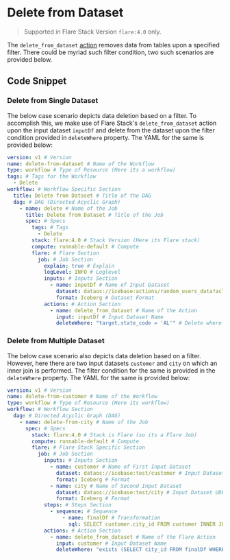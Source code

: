 # Delete from Dataset

> Supported in Flare Stack Version `flare:4.0` only.
> 

The `delete_from_dataset` [action](../configurations/actions.md#delete-from-dataset) removes data from tables upon a specified filter. There could be myriad such filter condition, two such scenarios are provided below.

## Code Snippet

### **Delete from Single Dataset**

The below case scenario depicts data deletion based on a filter. To accomplish this, we make use of Flare Stack's `delete_from_dataset` action upon the input dataset `inputDf` and delete from the dataset upon the filter condition provided in `deleteWhere` property. The YAML for the same is provided below:

```yaml
version: v1 # Version
name: delete-from-dataset # Name of the Workflow
type: workflow # Type of Resource (Here its a workflow)
tags: # Tags for the Workflow
  - Delete
workflow: # Workflow Specific Section
  title: Delete from Dataset # Title of the DAG
  dag: # DAG (Directed Acyclic Graph)
    - name: delete # Name of the Job
      title: Delete from Dataset # Title of the Job
      spec: # Specs
        tags: # Tags
          - Delete
        stack: flare:4.0 # Stack Version (Here its Flare stack)
        compute: runnable-default # Compute 
        flare: # Flare Section
          job: # Job Section
            explain: true # Explain
            logLevel: INFO # Loglevel
            inputs: # Inputs Section
              - name: inputDf # Name of Input Dataset
                dataset: dataos://icebase:actions/random_users_data?acl=rw # Dataset UDL
                format: Iceberg # Dataset Format
            actions: # Action Section
              - name: delete_from_dataset # Name of the Action
                input: inputDf # Input Dataset Name
                deleteWhere: "target.state_code = 'AL'" # Delete where the provided condition is true
```

### **Delete from Multiple Dataset**

The below case scenario also depicts data deletion based on a filter. However, here there are two input datasets `customer` and `city` on which an inner join is performed. The filter condition for the same is provided in the `deleteWhere` property. The YAML for the same is provided below:

```yaml
version: v1 # Version
name: delete-from-customer # Name of the Workflow
type: workflow # Type of Resource (Here its workflow)
workflow: # Workflow Section
  dag: # Directed Acyclic Graph (DAG)
    - name: delete-from-city # Name of the Job
      spec: # Specs
        stack: flare:4.0 # Stack is Flare (so its a Flare Job)
        compute: runnable-default # Compute
        flare: # Flare Stack Specific Section
          job: # Job Section
            inputs: # Inputs Section
              - name: customer # Name of First Input Dataset
                dataset: dataos://icebase:test/customer # Input Dataset UDL
                format: Iceberg # Format
              - name: city # Name of Second Input Dataset
                dataset: dataos://icebase:test/city # Input Dataset UDL
                format: Iceberg # Format
            steps: # Steps Section
              - sequence: # Sequence
                  - name: finalDf # Transformation
                    sql: SELECT customer.city_id FROM customer INNER JOIN city ON customer.city_id = city.city_id # SQL Snippet
            actions: # Action Section
              - name: delete_from_dataset # Name of the Flare Action
                input: customer # Input Dataset Name
                deleteWhere: "exists (SELECT city_id FROM finalDf WHERE target.city_id = city_id)" # Deletes from the specified condition
```